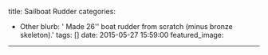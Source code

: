 title: Sailboat Rudder
categories:
  - Other
blurb: ' Made 26'' boat rudder from scratch (minus bronze skeleton).'
tags: []
date: 2015-05-27 15:59:00
featured_image:
---
